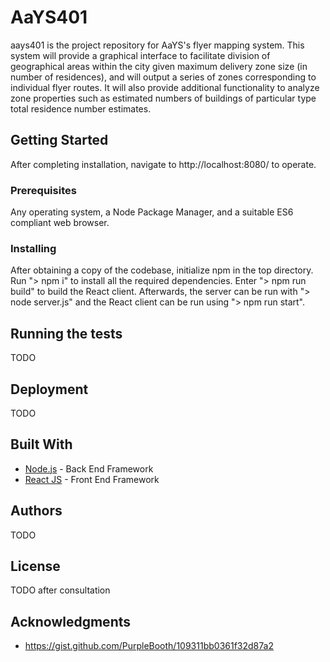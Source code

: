 # AaYS401

aays401 is the project repository for AaYS's flyer mapping system. This system will provide a graphical interface to facilitate division of geographical areas within the city given maximum delivery zone size (in number of residences), and will output a series of zones corresponding to individual flyer routes. It will also provide additional functionality to analyze zone properties such as estimated numbers of buildings of particular type total residence number estimates.

## Getting Started

After completing installation, navigate to http://localhost:8080/ to operate.

### Prerequisites

Any operating system, a Node Package Manager, and a suitable ES6 compliant web browser.

### Installing

After obtaining a copy of the codebase, initialize npm in the top directory. Run "> npm i" to install all the required dependencies. Enter "> npm run build" to build the React client. Afterwards, the server can be run with "> node server.js" and the React client can be run using "> npm run start".

## Running the tests

TODO

## Deployment

TODO

## Built With

* [Node.js](https://nodejs.org/en/about/) - Back End Framework
* [React JS](https://facebook.github.io/react/) - Front End Framework

## Authors

TODO

## License

TODO after consultation

## Acknowledgments

* https://gist.github.com/PurpleBooth/109311bb0361f32d87a2
